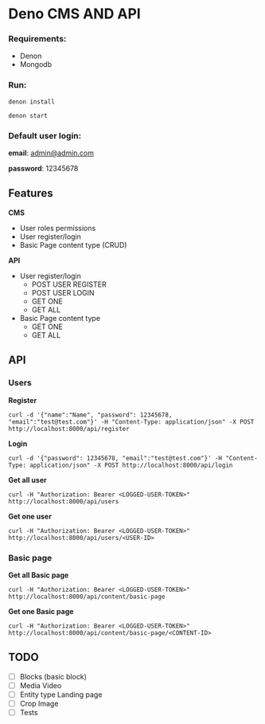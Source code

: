 # Deno CMS AND API

### Requirements:

* Denon
* Mongodb

### Run:

```shell
denon install
```

```shell
denon start
```

### Default user login:

**email**: admin@admin.com

**password**: 12345678

## Features

**CMS**
* User roles permissions
* User register/login
* Basic Page content type (CRUD)

**API**
* User register/login
	* POST USER REGISTER
	* POST USER LOGIN
	* GET ONE
	* GET ALL
* Basic Page content type 
	* GET ONE
	* GET ALL

## API

### Users
**Register**
```shell
curl -d '{"name":"Name", "password": 12345678, "email":"test@test.com"}' -H "Content-Type: application/json" -X POST http://localhost:8000/api/register
```

**Login**
```shell
curl -d '{"password": 12345678, "email":"test@test.com"}' -H "Content-Type: application/json" -X POST http://localhost:8000/api/login
```

**Get all user**
```shell
curl -H "Authorization: Bearer <LOGGED-USER-TOKEN>" http://localhost:8000/api/users
```

**Get one user**
```shell
curl -H "Authorization: Bearer <LOGGED-USER-TOKEN>" http://localhost:8000/api/users/<USER-ID>
```

### Basic page

**Get all Basic page**
```shell
curl -H "Authorization: Bearer <LOGGED-USER-TOKEN>" http://localhost:8000/api/content/basic-page
```

**Get one Basic page**
```shell
curl -H "Authorization: Bearer <LOGGED-USER-TOKEN>" http://localhost:8000/api/content/basic-page/<CONTENT-ID>
```

## TODO

- [ ] Blocks (basic block)
- [ ] Media Video
- [ ] Entity type Landing page
- [ ] Crop Image
- [ ] Tests